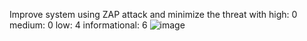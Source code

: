 Improve system using ZAP attack and minimize the threat with
high: 0
medium: 0 
low: 4
informational: 6
![image](https://github.com/user-attachments/assets/8e48c981-c1fa-45e0-a68c-4003336244af)
